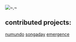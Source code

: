 ![~,~](https://avatars3.githubusercontent.com/u/241176?v=3&s=460)

## contributed projects:
[numundo](https://www.numundo.org/)
[songaday](https://sadfam.com)
[emergence](http://emergence.17thdimension.com)

